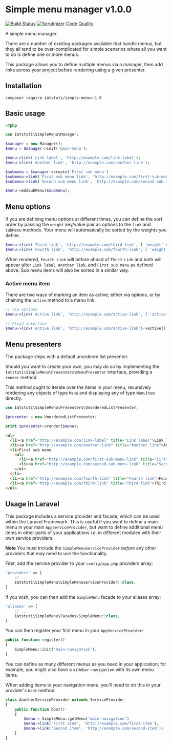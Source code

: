 # Simple menu manager v1.0.0

[![Build Status](https://travis-ci.org/deringer/simple-menu.svg?branch=master)](https://travis-ci.org/deringer/simple-menu)
[![Scrutinizer Code Quality](https://scrutinizer-ci.com/g/deringer/simple-menu/badges/quality-score.png?b=master)](https://scrutinizer-ci.com/g/deringer/simple-menu/?branch=master)

A simple menu manager.

There are a number of existing packages available that handle menus, but they all tend to be over-complicated for simple scenarios where all you want to do is define one or more menus.

This package allows you to define multiple menus via a manager, then add links across your project before rendering using a given presenter.

## Installation

```
composer require iatstuti/simple-menu=~1.0
```

## Basic usage

```php
<?php

use Iatstuti\SimpleMenu\Manager;

$manager = new Manager();
$menu = $manager->init('main-menu');

$menu->link('Link label', 'http://example.com/link-label');
$menu->link('Another link', 'http://example.com/another-link');

$submenu = $manager->create('First sub menu')
$submenu->link('First sub menu link', 'http://example.com/first-sub-menu-link');
$submenu->link('Second sub menu link', 'http://example.com/second-sub-menu-link');

$menu->addSubMenu($submenu);

```

## Menu options

If you are defining menu options at different times, you can define the sort order by passing the `weight` key/value pair as options to the `link` and `subMenu` methods. Your menu will automatically be sorted by the weights you define.

```php
$menu->link('Third link', 'http://example.com/third-link', [ 'weight' => 10, ]);
$menu->link('Fourth link', 'http://example.com/fourth-link', [ 'weight' => 5, ]);
```

When rendered, `Fourth Link` will before ahead of `Third Link` and both will appear after `Link label`, `Another link`, and `First sub menu` as defined above. Sub menu items will also be sorted in a similar way.

### Active menu item

There are two ways of marking an item as active; either via options, or by chaining the `active` method to a menu link.

```php
// Via options
$menu->link('Active link', 'http://example.com/active-link', [ 'active' => true, 'class' => 'active', ]);

// Fluid interface
$menu->link('Active link', 'http://example.com/active-link')->active();
```

## Menu presenters

The package ships with a default unordered list presenter.

Should you want to create your own, you may do so by implementing the `Iatstuti\SimpleMenu\Presenters\MenuPresenter` interface, providing a `render` method.

This method ought to iterate over the items in your menu, recursively rendering any objects of type `Menu` and displaying any of type `MenuItem` directly.

```php
use Iatstuti\SimpleMenu\Presenters\UnorderedListPresenter;

$presenter = new UnorderedListPresenter;

print $presenter->render($menu);
```

```html
<ul>
  <li><a href="http://example.com/link-label" title="Link label">Link label</a></li>
  <li><a href="http://example.com/another-link" title="Another link">Another link</a></li>
  <li>First sub menu
    <ul>
      <li><a href="http://example.com/first-sub-menu-link" title="First sub menu link">First sub menu link</a></li>
      <li><a href="http://example.com/second-sub-menu-link" title="Second sub menu link">Second sub menu link</a></li>
    </ul>
  </li>
  <li><a href="http://example.com/fourth-link" title="Fourth link">Fourth link</a></li>
  <li><a href="http://example.com/third-link" title="Third link">Third link</a></li>
</ul>
```
 
## Usage in Laravel

This package includes a service provider and facade, which can be used within the Laravel Framework. This is useful if you want to define a main menu in your main `AppServiceProvider`, but want to define additional menu items in other parts of your applications i.e. in different modules with their own service providers.

**Note** You *must* include the `SimpleMenuServiceProvider` *before* any other providers that may need to use the functionality.

First, add the service provider to your `config/app.php` providers array:

```php
'providers' => [
    // ...
    Iatstuti\SimpleMenu\SimpleMenuServiceProvider::class,
]
```

If you wish, you can then add the `SimpleMenu` facade to your aliases array:

```php
'aliases' => [
    // ...
    Iatstuti\SimpleMenu\Facades\SimpleMenu::class,
]
```

You can then register your first menu in your `AppServiceProvider`:

```php
public function register()
{
    SimpleMenu::init('main-navigation');
}
```

You can define as many different menus as you need in your application; for example, you might also have a `sidebar-navigation` with its own menu items.

When adding items to your navigation menu, you'll need to do this in your provider's `boot` method:

```php
class AnotherServiceProvider extends ServiceProvider
{
    public function boot()
    {
        $menu = SimpleMenu::getMenu('main-navigation')
        $menu->link('First item', 'http://example.com/first-item');
        $menu->link('Second item', 'http://example.com/second-item');
    }
}
```
